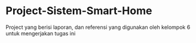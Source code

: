 # Project-Sistem-Smart-Home
Project yang berisi laporan, dan referensi yang digunakan oleh kelompok 6 untuk mengerjakan tugas ini

